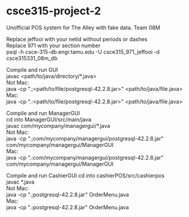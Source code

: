# csce315-project-2
Unofficial POS system for The Alley with fake data.  Team 08M

Replace jeffooi with your netid without periods or dashes  
Replace 971 with your section number  
psql -h csce-315-db.engr.tamu.edu -U csce315_971_jeffooi -d csce315331_08m_db  

Compile and run GUI  
javac <path/to/java/directory/*.java>  
Not Mac:  
java -cp ".;<path/to/file/postgresql-42.2.8.jar>" <path/to/java/file.java>  
Mac:  
java -cp ".:<path/to/file/postgresql-42.2.8.jar>" <path/to/java/file.java>  
  
Compile and run ManagerGUI  
cd into ManagerGUI/src/main/java  
javac com/mycompany/managergui/*.java  
Not Mac:  
java -cp ".;com/mycompany/managergui/postgresql-42.2.8.jar" com/mycompany/managergui/ManagerGUI  
Mac:  
java -cp ".:com/mycompany/managergui/postgresql-42.2.8.jar" com/mycompany/managergui/ManagerGUI  

Compile and run CashierGUI
cd into cashierPOS/src/cashierpos  
javac *.java  
Not Mac:  
java -cp ".;postgresql-42.2.8.jar" OrderMenu.java  
Mac:  
java -cp ".:postgresql-42.2.8.jar" OrderMenu.java  

